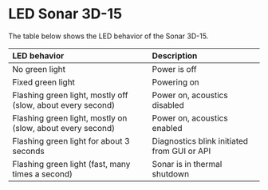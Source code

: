
# LED Sonar 3D-15

The table below shows the LED behavior of the Sonar 3D-15.

| LED behavior          | Description                   |
| :---------------------| :-----------------------------|
| No green light | Power is off |
| Fixed green light | Powering on |
| Flashing green light, mostly off (slow, about every second) | Power on, acoustics disabled |
| Flashing green light, mostly on (slow, about every second)  | Power on, acoustics enabled |
| Flashing green light for about 3 seconds | Diagnostics blink initiated from GUI or API |
| Flashing green light (fast, many times a second) | Sonar is in thermal shutdown |
